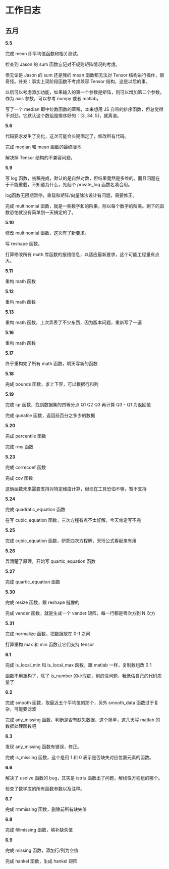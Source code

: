 # 工作日志

## 五月

**5.5**

完成 mean 即平均值函数和相关测试。

检查到 Jason 的 sum 函数忘记对不规则矩阵情况的考虑。

但无论是 Jason 的 sum 还是我的 mean 函数都无法对 Tensor 结构进行操作，很奇怪。补充：事实上现阶段函数不考虑兼容 Tensor 结构，这是以后的事。

以后可以考虑添加功能，如果输入的第一个参数是矩阵，则可以增加第二个参数，作为 axis 参数，可以参考 numpy 或者 matlab。

写了一个 median 即中位数函数的草稿，本来想用 JS 自带的排序函数，但总觉得不对劲，它默认这个数组是排序好的：\[3, 34, 5\]，就离谱。

**5.6**

代码要求发生了变化，这次可能会长期固定了，修改所有代码。

完成 median 和 mean 函数的最终版本.

解决掉 Tensor 结构的不兼容问题。

**5.9**

写 log 函数，初稿完成，默认的是自然对数，但结果竟然是多维的。而且问题在于不能重载，不知道为什么，先起个 private_log 函数名凑合用。

log函数无限期暂停，重载和矩阵/向量除法设计有问题，需要修正。

完成 multinomial 函数，就是一些数字和的阶乘，除以每个数字的阶乘。剩下的函数恐怕就没有简单到一天搞定的了。

**5.10**

修改 multinomial 函数，这次有了新要求。

写 reshape 函数。

打算修改所有 math 库函数的报错信息，以适应最新要求，这个可能工程量有点大。

**5.11**

重构 math 函数

**5.12**

重构 math 函数

**5.13**

重构 math 函数，上次弄丢了不少东西，因为版本问题，重新写了一遍

**5.16**

重构 math 函数

**5.17**

终于重构完了所有 math 函数，明天写新的函数

**5.18**

完成 bounds 函数，求上下界，可以根据行和列

**5.19**

完成 iqr 函数，找到数据集的四等分点 Q1 Q2 Q3 再计算 Q3 - Q1 为返回值

完成 qunatile 函数，返回前百分之多少的数据

**5.20**

完成 percentile 函数

完成 rms 函数

**5.23**

完成 correcoef 函数

完成 cov 函数

这俩函数未来需要支持对特定维度计算，但现在工具恐怕不够，暂不支持

**5.24**

完成 quadratic_equation 函数

在写 cubic_equation 函数，三次方程有点不太好解，今天肯定写不完

**5.25**

完成 cubic_equation 函数，研究四次方程解，天珩公式看起来有用

**5.26**

弄清楚了原理，开始写 quartic_equation 函数

**5.27**

完成 quartic_equation 函数

**5.30**

完成 resize 函数，跟 reshape 挺像的

完成 vander 函数，就是生成一个 vander 矩阵，每一行都是零次方到 N 次方

**5.31**

完成 normalize 函数，把数据放在 0-1 之间

打算重构 max 和 min 函数让它们支持 tensor

**6.1**

完成 is_local_min 和 is_local_max 函数，跟 matlab 一样，复制数组改 0 1

函数不用重构了，除了 is_number 的小瑕疵，别的没问题，我低估自己的代码质量了

**6.2**

完成 smooth 函数，取最近五个平均值的那个，另外 smooth_data 函数过于复杂，可能要滤波

完成 any_missing 函数，判断是否有缺失数据，这个简单，这几天写 matlab 的数据处理函数吧

**6.3**

发现 any_missing 函数有错误，修正。

完成 is_missing 函数，这个是用 1 和 0 表示是否缺失对应位置元素的函数。

**6.6**

解决了 usolve 函数的 bug，其实是 istriu 函数出了问题，解线性方程组的哪个。

检查了数学库的所有函数参数以及注释。

**6.7**

完成 rmmissing 函数，删除前所有缺失值

**6.8**

完成 fillmissing 函数，填补缺失值

**6.9**

完成 missing 函数，添加行/列为空值

完成 hankel 函数，生成 hankel 矩阵
